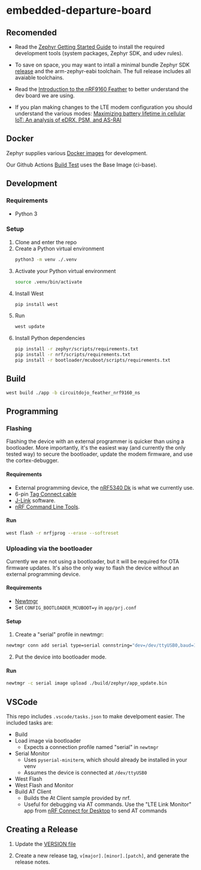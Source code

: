 # embedded-departure-board

## Recomended
- Read the [Zephyr Getting Started Guide](https://docs.zephyrproject.org/latest/develop/getting_started/index.html) to install the required development tools (system packages, Zephyr SDK, and udev rules).

- To save on space, you may want to intall a minimal bundle Zephyr SDK [release](https://github.com/zephyrproject-rtos/sdk-ng/releases) and the arm-zephyr-eabi toolchain. The full release includes all avaiable toolchains.

- Read the [Introduction to the nRF9160 Feather](https://docs.circuitdojo.com/nrf9160-introduction.html) to better understand the dev board we are using.

- If you plan making changes to the LTE modem configuration you should understand the various modes: [Maximizing battery lifetime in cellular IoT: An analysis of eDRX, PSM, and AS-RAI](https://devzone.nordicsemi.com/nordic/nordic-blog/b/blog/posts/maximizing-battery-lifetime-in-cellular-iot-an-analysis-of-edrx-psm-and-as-rai)

## Docker
Zephyr supplies various [Docker images](https://github.com/zephyrproject-rtos/docker-image#zephyr-docker-images) for development.

Our Github Actions [Build Test](https://github.com/umts/embedded-departure-board/blob/main/.github/workflows/build_test.yml) uses the Base Image (ci-base).

## Development
### Requirements
- Python 3

### Setup
1. Clone and enter the repo
2. Create a Python virtual environment
   ```sh
   python3 -m venv ./.venv
   ```
4. Activate your Python virtual environment
   ```sh
   source .venv/bin/activate
   ```
6. Install West
   ```sh
   pip install west
   ```
8. Run
   ```sh
   west update
   ```
9. Install Python dependencies
   ```sh
   pip install -r zephyr/scripts/requirements.txt
   pip install -r nrf/scripts/requirements.txt
   pip install -r bootloader/mcuboot/scripts/requirements.txt
   ```

## Build
```sh
west build ./app -b circuitdojo_feather_nrf9160_ns
```

## Programming
### Flashing
Flashing the device with an external programmer is quicker than using a bootloader. More importantly, it's the easiest way (and currently the only tested way) to secure the bootloader, update the modem firmware, and use the cortex-debugger.

#### Requirements
- External programming device, the [nRF5340 Dk](https://www.nordicsemi.com/Products/Development-hardware/nRF5340-DK) is what we currently use.
- 6-pin [Tag Connect cable](https://www.tag-connect.com/product/tc2030-ctx-nl-6-pin-no-legs-cable-with-10-pin-micro-connector-for-cortex-processors)
- [J-Link](https://www.segger.com/downloads/jlink/) software.
- [nRF Command Line Tools](https://www.nordicsemi.com/Products/Development-tools/nrf-command-line-tools/download#infotabs).

#### Run
```sh
west flash -r nrfjprog --erase --softreset
```

### Uploading via the bootloader
Currently we are not using a bootloader, but it will be required for OTA firmware updates. It's also the only way to flash the device without an external programming device.

#### Requirements
- [Newtmgr](https://mynewt.apache.org/latest/newtmgr/install/index.html)
- Set `CONFIG_BOOTLOADER_MCUBOOT=y` in `app/prj.conf`

#### Setup
1. Create a "serial" profile in newtmgr:
```sh
newtmgr conn add serial type=serial connstring="dev=/dev/ttyUSB0,baud=1000000"
```
2. Put the device into bootloader mode.

#### Run
```sh
newtmgr -c serial image upload ./build/zephyr/app_update.bin
```

## VSCode
This repo includes `.vscode/tasks.json` to make develpoment easier. The included tasks are:
- Build
- Load image via bootloader
  - Expects a connection profile named "serial" in `newtmgr`
- Serial Monitor
  - Uses `pyserial-miniterm`, which should already be installed in your venv
  - Assumes the device is connected at `/dev/ttyUSB0`
- West Flash
- West Flash and Monitor
- Build AT Client
  - Builds the At Client sample provided by nrf.
  - Useful for debugging via AT commands. Use the "LTE Link Monitor" app from [nRF Connect for Desktop](https://www.nordicsemi.com/Products/Development-tools/nRF-Connect-for-desktop) to send AT commands

## Creating a Release
1. Update the [VERSION file](https://github.com/umts/embedded-departure-board/blob/main/app/VERSION)

2. Create a new release tag, `v[major].[minor].[patch]`, and generate the release notes.
